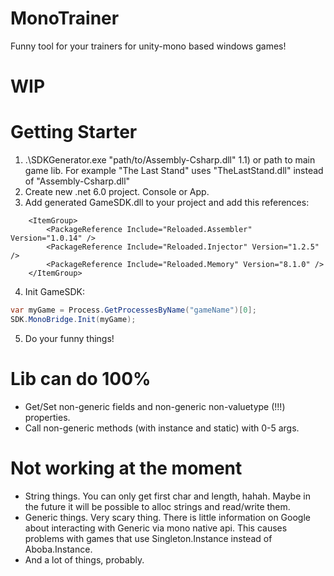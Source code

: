 # MonoTrainer
Funny tool for your trainers for unity-mono based windows games!
# WIP
# Getting Starter
1) .\SDKGenerator.exe "path/to/Assembly-Csharp.dll"
1.1) or path to main game lib. For example "The Last Stand" uses "TheLastStand.dll" instead of "Assembly-Csharp.dll"
2) Create new .net 6.0 project. Console or App.
3) Add generated GameSDK.dll to your project and add this references:
```
    <ItemGroup>
        <PackageReference Include="Reloaded.Assembler" Version="1.0.14" />
        <PackageReference Include="Reloaded.Injector" Version="1.2.5" />
        <PackageReference Include="Reloaded.Memory" Version="8.1.0" />
    </ItemGroup>
```
4) Init GameSDK:
```csharp
var myGame = Process.GetProcessesByName("gameName")[0];
SDK.MonoBridge.Init(myGame);
```
5) Do your funny things!
# Lib can do 100%
- Get/Set non-generic fields and non-generic non-valuetype (!!!) properties.
- Call non-generic methods (with instance and static) with 0-5 args.

# Not working at the moment
- String things. You can only get first char and length, hahah. Maybe in the future it will be possible to alloc strings and read/write them.
- Generic things. Very scary thing. There is little information on Google about interacting with Generic via mono native api. This causes problems with games that use Singleton<Aboba>.Instance instead of Aboba.Instance.
- And a lot of things, probably.